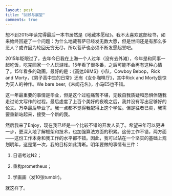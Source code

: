 ```yaml
---
layout: post
title: "回顾与展望"
comments: true
---
```

想不到2015年读完得最后一本书居然是《地藏本愿经》。我不太喜欢这部经书，如来始终回避了一个问题：为什么地藏菩萨已经发无数大愿，但是世间还是有那么多恶人？或许因为轮回无穷无尽，所以菩萨也必须不断发愿起誓吧。

2015年眨眼过了，去年今日我在上海一个人过年（没有去外滩），今年是和同事一起吃饭，吃完回家一个人玩游戏。15年看了很多番，之后可能不会再有这种心情了。15年看多的动画，最好的是：《高达08MS》小队，Cowboy Bebop，Rick and Morty，《男子高中生的日常》还有《女仆咖啡厅》，其中Rick and Morty是惊为天人的神作。We bare beer,《未闻花名》，小马E5也不错。

这一年最重要的事情是毕业，但是这个过程痛苦不堪，无数自我质疑和恐惧伴随我走过论文写作的过程。最后虚度了上百个美好的夜晚之后，我并没有写出足够好的论文。万幸最后毕业了。我一点都不觉得我配得上这个学位。但是往者已矣，我需要重新站起来，接受一个新的我。

然后我来了Enjoy，现在我已经是一个比较不错的开发人员了。希望来年可以更进一步，更深入地了解框架和技术，也加强算法方面的积累。这份工作不错，两方面——这份工作本身和我工作的水平都不错。因此，我可以站在一个坚实的基础上规划明年，这是第一次，我的目标如此清晰。明年要做的事情有三件：

1. 日语考过N2；

2. 重构prometheus；

3. 学画画（发10张tumblr)。

就这样了。